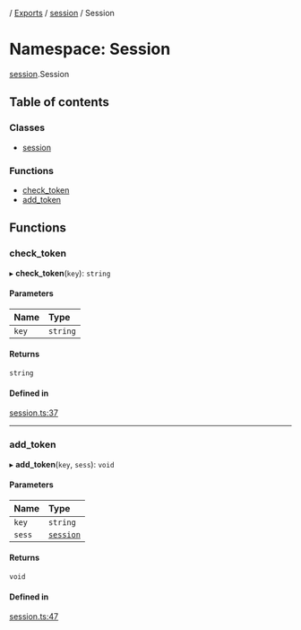[](../README.md) / [Exports](../modules.md) / [session](session.md) / Session

# Namespace: Session

[session](session.md).Session

## Table of contents

### Classes

- [session](../classes/session.Session.session.md)

### Functions

- [check\_token](session.Session.md#check_token)
- [add\_token](session.Session.md#add_token)

## Functions

### check\_token

▸ **check_token**(`key`): `string`

#### Parameters

| Name | Type |
| :------ | :------ |
| `key` | `string` |

#### Returns

`string`

#### Defined in

[session.ts:37](https://github.com/ieigen/eigen_service/blob/b52d034/src/session.ts#L37)

___

### add\_token

▸ **add_token**(`key`, `sess`): `void`

#### Parameters

| Name | Type |
| :------ | :------ |
| `key` | `string` |
| `sess` | [`session`](../classes/session.Session.session.md) |

#### Returns

`void`

#### Defined in

[session.ts:47](https://github.com/ieigen/eigen_service/blob/b52d034/src/session.ts#L47)
